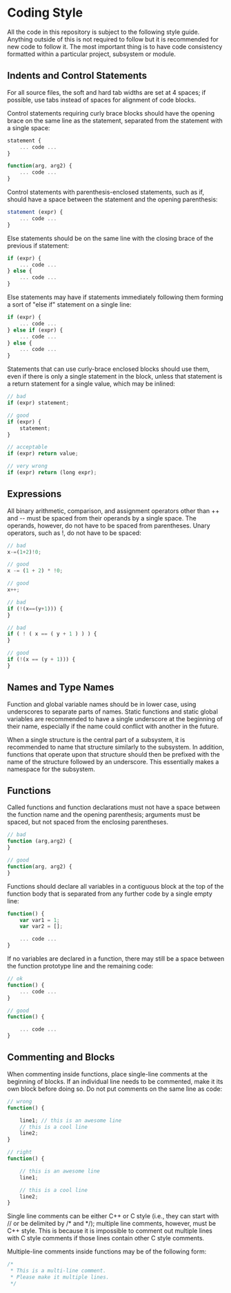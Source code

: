 # Coding Style

All the code in this repository is subject to the following style guide. Anything outside of this is not required to follow but it is recommended for new code to follow it. The most important thing is to have code consistency formatted within a particular project, subsystem or module.

## Indents and Control Statements

For all source files, the soft and hard tab widths are set at 4 spaces; if possible, use tabs instead of spaces for alignment of code blocks.

Control statements requiring curly brace blocks should have the opening brace on the same line as the statement, separated from the statement with a single space:

```js
statement {
	... code ...
}

function(arg, arg2) {
	... code ...
}
```

Control statements with parenthesis-enclosed statements, such as if, should have a space between the statement and the opening parenthesis:

```js
statement (expr) {
	... code ...
}
```

Else statements should be on the same line with the closing brace of the previous if statement:

```js
if (expr) {
	... code ...
} else {
	... code ...
}
```

Else statements may have if statements immediately following them forming a sort of "else if" statement on a single line:

```js
if (expr) {
	... code ...
} else if (expr) {
	... code ...
} else {
	... code ...
}
```

Statements that can use curly-brace enclosed blocks should use them, even if there is only a single statement in the block, unless that statement is a return statement for a single value, which may be inlined:

```js
// bad
if (expr) statement;

// good
if (expr) {
	statement;
}

// acceptable
if (expr) return value;

// very wrong
if (expr) return (long expr);
```

## Expressions

All binary arithmetic, comparison, and assignment operators other than ++ and -- must be spaced from their operands by a single space. The operands, however, do not have to be spaced from parentheses. Unary operators, such as !, do not have to be spaced:

```js
// bad
x-=(1+2)!0;

// good
x -= (1 + 2) * !0;

// good
x++;

// bad
if (!(x==(y+1))) {
}

// bad
if ( ! ( x == ( y + 1 ) ) ) {
}

// good
if (!(x == (y + 1))) {
}
```

## Names and Type Names

Function and global variable names should be in lower case, using underscores to separate parts of names. Static functions and static global variables are recommended to have a single underscore at the beginning of their name, especially if the name could conflict with another in the future. 

When a single structure is the central part of a subsystem, it is recommended to name that structure similarly to the subsystem. In addition, functions that operate upon that structure should then be prefixed with the name of the structure followed by an underscore. This essentially makes a namespace for the subsystem.

## Functions

Called functions and function declarations must not have a space between the function name and the opening parenthesis; arguments must be spaced, but not spaced from the enclosing parentheses.

```js
// bad
function (arg,arg2) {
}

// good
function(arg, arg2) {
}
```

Functions should declare all variables in a contiguous block at the top of the function body that is separated from any further code by a single empty line:

```js
function() {
	var var1 = 1;
	var var2 = [];

	... code ...
}
```

If no variables are declared in a function, there may still be a space between the function prototype line and the remaining code:

```js
// ok
function() {
	... code ...
}

// good
function() {

	... code ...
}
```

## Commenting and Blocks

When commenting inside functions, place single-line comments at the beginning of blocks. If an individual line needs to be commented, make it its own block before doing so. Do not put comments on the same line as code:

```js
// wrong
function() {

	line1; // this is an awesome line
	// this is a cool line
	line2;
}

// right
function() {

	// this is an awesome line
	line1;

	// this is a cool line
	line2;
}
```

Single line comments can be either C++ or C style (i.e., they can start with // or be delimited by /* and */); multiple line comments, however, must be C++ style. This is because it is impossible to comment out multiple lines with C style comments if those lines contain other C style comments.

Multiple-line comments inside functions may be of the following form:

```js
/*
 * This is a multi-line comment.
 * Please make it multiple lines.
 */
```

